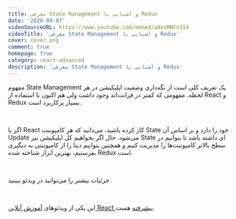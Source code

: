```yaml
---
title: معرفی State Management و آشنایی با Redux
date: '2020-09-07'
videoSourceURL: https://www.youtube.com/embed/a9xvMNFn314
videoTitle: 'معرفی State Management و آشنایی با Redux'
cover: cover.png
comment: true
homepage: true
category: react-advanced
description: 'معرفی State Management و آشنایی با Redux'
---
```


مفهوم State Management یک تعریف کلی است از نگه‌داری وضعیت اپلیکیشن در هر لحظه. مفهومی که کمتر در فرانت‌اند وجود داشت ولی هم اکنون با استفاده از React و Redux بسیار پرکاربرد است.

<br />

اگر با React کار کرده باشید، می‌دانید که هر کامپوننت State خود را دارد و بر اساس آن Update می‌شود. حال اگر بخواهیم کل اپلیکیشن نیز State ای داشته باشد تا بتوانیم در سطح بالاتر کامپوننت‌ها را مدیریت کنیم و همچنین بتوانیم دیتا را از کامپوننتی به دیگیری بفرستیم، بهترین ابزار شناخته شده Redux است.

<br />

جزئیات بیشتر را می‌توانید در ویدئو ببینید.

<br />

این یکی از ویدئو‌های
[آموزش آنلاین React پیشرفته](/react-advanced-course)
هست.
